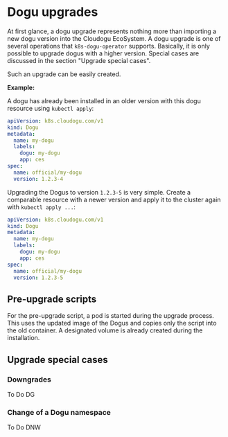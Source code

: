 # Dogu upgrades

At first glance, a dogu upgrade represents nothing more than importing a new dogu version into the Cloudogu EcoSystem.
A dogu upgrade is one of several operations that `k8s-dogu-operator` supports. Basically, it is only possible to upgrade
dogus with a higher version. Special cases are discussed in the section "Upgrade special cases".

Such an upgrade can be easily created.

**Example:**

A dogu has already been installed in an older version with this dogu resource using `kubectl apply`:

```yaml
apiVersion: k8s.cloudogu.com/v1
kind: Dogu
metadata:
  name: my-dogu
  labels:
    dogu: my-dogu
    app: ces
spec:
  name: official/my-dogu
  version: 1.2.3-4
```

Upgrading the Dogus to version `1.2.3-5` is very simple. Create a comparable resource with a newer version and apply it
to the cluster again with `kubectl apply ...`:

```yaml
apiVersion: k8s.cloudogu.com/v1
kind: Dogu
metadata:
  name: my-dogu
  labels:
    dogu: my-dogu
    app: ces
spec:
  name: official/my-dogu
  version: 1.2.3-5
```

## Pre-upgrade scripts

For the pre-upgrade script, a pod is started during the upgrade process.
This uses the updated image of the Dogus and copies only the script into the old container.
A designated volume is already created during the installation.

## Upgrade special cases

### Downgrades

To Do DG

### Change of a Dogu namespace

To Do DNW
